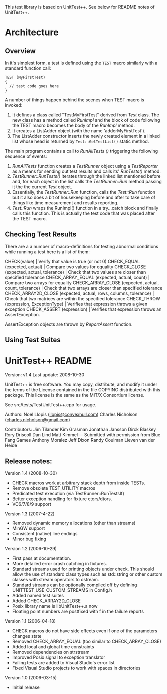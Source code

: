 This test library is based on UnitTest++. See below for README notes of UnitTest++.

# Architecture #
## Overview ##
In it's simplest form, a test is defined using the `TEST` macro similarly with a
standard function call:
``````
TEST (MyFirstTest)
{
  // test code goes here
}
``````
A number of things happen behind the scenes when TEST macro is invoked:
1. It defines a class called "TestMyFirstTest" derived from
_Test_ class. The new class has a method called _RunImpl_ and the block of code
following the TEST macro becomes the body of the _RunImpl_ method.
2. It creates a ListAdder object (with the name 'adderMyFirstTest').
3. The ListAdder constructor inserts the newly created element in a linked list
whose head is returned by `Test::GetTestList()` static method.

The main program contains a call to _RunAllTests ()_ triggering the following 
sequence of events:
1. _RunAllTests_ function creates a _TestRunner_ object using a _TestReporter_ 
as a means for sending out test results and calls its' _RunTests()_ method.
2. _TestRunner::RunTests()_ iterates through the linked list mentioned before and,
for each object in the list calls the _TestRunner::Run_ method passing it the
the current _Test_ object.
3. Essentially, the _TestRunner::Run_ function, calls the _Test::Run_ function but
it also does a bit of housekeeping before and after to take care of things like
time measurement and results reporting.
4. _Test::Run_ wraps the RunImpl() function in a try...catch block and finally
calls this function. This is actually the test code that was placed after the
TEST macro.

## Checking Test Results ##
There are a a number of macro-definitions for testing abnormal conditions while
running a test here is a list of them:

CHECK(value)                   | Verify that value is true (or not 0)
CHECK_EQUAL (expected, actual) | Compare two values for equality
CHECK_CLOSE (expected, actual, tolerance) | Check that two values are closer than specified tolerance
CHECK_ARRAY_EQUAL (expected, actual, count) | Compare two arrays for equality
CHECK_ARRAY_CLOSE (expected, actual, count, tolerance) | Check that two arrays are closer than specified tolerance
CHECK_ARRAY2D_CLOSE (expected, actual, rows, columns, tolerance) | Check that two matrices are within the specified tolerance
CHECK_THROW (expression, ExceptionType) | Verifies that expression throws a given exception
CHECK_ASSERT (expression) | Verifies that expression throws an AssertException.

AssertException objects are thrown by _ReportAssert_ function.

## Using Test Suites ##


# UnitTest++ README #
Version: v1.4
Last update: 2008-10-30

UnitTest++ is free software. You may copy, distribute, and modify it under
the terms of the License contained in the file COPYING distributed
with this package. This license is the same as the MIT/X Consortium
license.

See src/tests/TestUnitTest++.cpp for usage.

Authors:
Noel Llopis (llopis@convexhull.com) 
Charles Nicholson (charles.nicholson@gmail.com)

Contributors:
Jim Tilander
Kim Grasman
Jonathan Jansson
Dirck Blaskey
Rory Driscoll
Dan Lind
Matt Kimmel -- Submitted with permission from Blue Fang Games
Anthony Moralez
Jeff Dixon
Randy Coulman
Lieven van der Heide

Release notes:
--------------
Version 1.4 (2008-10-30)
- CHECK macros work at arbitrary stack depth from inside TESTs.
- Remove obsolete TEST_UTILITY macros
- Predicated test execution (via TestRunner::RunTestsIf)
- Better exception handling for fixture ctors/dtors.
- VC6/7/8/9 support

Version 1.3 (2007-4-22)
- Removed dynamic memory allocations (other than streams)
- MinGW support
- Consistent (native) line endings
- Minor bug fixing

Version 1.2 (2006-10-29)
- First pass at documentation.
- More detailed error crash catching in fixtures.
- Standard streams used for printing objects under check. This should allow the
  use of standard class types such as std::string or other custom classes with
  stream operators to ostream.
- Standard streams can be optionally compiled off by defining UNITTEST_USE_CUSTOM_STREAMS
  in Config.h
- Added named test suites
- Added CHECK_ARRAY2D_CLOSE 
- Posix library name is libUnitTest++.a now
- Floating point numbers are postfixed with f in the failure reports

Version 1.1 (2006-04-18)
- CHECK macros do not have side effects even if one of the parameters changes state
- Removed CHECK_ARRAY_EQUAL (too similar to CHECK_ARRAY_CLOSE)
- Added local and global time constraints
- Removed dependencies on strstream
- Improved Posix signal to exception translator
- Failing tests are added to Visual Studio's error list
- Fixed Visual Studio projects to work with spaces in directories

Version 1.0 (2006-03-15)
- Initial release

